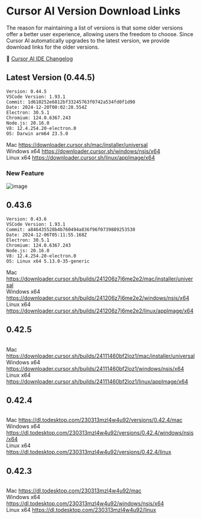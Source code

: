 # Cursor AI Version Download Links 


The reason for maintaining a list of versions is that some older versions offer a better user experience, allowing users the freedom to choose. Since Cursor AI automatically upgrades to the latest version, we provide download links for the older versions.

🎯 [Cursor AI IDE Changelog](https://www.cursor.com/changelog)

## Latest Version (0.44.5)

```
Version: 0.44.5
VSCode Version: 1.93.1
Commit: 1d610252e6812bf33245763f0742a534fd0f1d90
Date: 2024-12-20T00:02:28.554Z
Electron: 30.5.1
Chromium: 124.0.6367.243
Node.js: 20.16.0
V8: 12.4.254.20-electron.0
OS: Darwin arm64 23.5.0
```

Mac https://downloader.cursor.sh/mac/installer/universal  
Windows x64 https://downloader.cursor.sh/windows/nsis/x64  
Linux x64 https://downloader.cursor.sh/linux/appImage/x64  

### New Feature
![image](https://github.com/user-attachments/assets/df78a981-4aab-459f-8cb9-d3863f40981b)


## 0.43.6

```
Version: 0.43.6
VSCode Version: 1.93.1
Commit: a846435528b4b760494a836f96f0739889253530
Date: 2024-12-06T05:11:55.168Z
Electron: 30.5.1
Chromium: 124.0.6367.243
Node.js: 20.16.0
V8: 12.4.254.20-electron.0
OS: Linux x64 5.13.0-35-generic
```

Mac https://downloader.cursor.sh/builds/241206z7j6me2e2/mac/installer/universal  
Windows x64 https://downloader.cursor.sh/builds/241206z7j6me2e2/windows/nsis/x64  
Linux x64 https://downloader.cursor.sh/builds/241206z7j6me2e2/linux/applmage/x64


## 0.42.5
```
```

Mac https://downloader.cursor.sh/builds/24111460bf2loz1/mac/installer/universal  
Windows x64 https://downloader.cursor.sh/builds/24111460bf2loz1/windows/nsis/x64  
Linux x64 https://downloader.cursor.sh/builds/24111460bf2loz1/linux/applmage/x64  

## 0.42.4
```
```
Mac https://dl.todesktop.com/230313mzl4w4u92/versions/0.42.4/mac  
Windows x64 https://dl.todesktop.com/230313mzl4w4u92/versions/0.42.4/windows/nsis/x64   
Linux x64 https://dl.todesktop.com/230313mzl4w4u92/versions/0.42.4/linux  


## 0.42.3
```
```

Mac https://dl.todesktop.com/230313mzl4w4u92/mac  
Windows x64 https://dl.todesktop.com/230313mzl4w4u92/windows/nsis/x64  
Linux x64 https://dl.todesktop.com/230313mzl4w4u92/linux  

